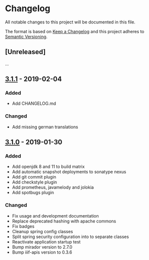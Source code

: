 # Changelog

All notable changes to this project will be documented in this file.

The format is based on [Keep a Changelog](https://keepachangelog.com/en/1.0.0/) and this project adheres to [Semantic Versioning](https://semver.org/spec/v2.0.0.html).

## [Unreleased]

...

## [3.1.1](https://github.com/dbmdz/iiif-bookshelf-webapp/releases/tag/3.1.1) - 2019-02-04

### Added

- Add CHANGELOG.md

### Changed

- Add missing german translations

## [3.1.0](https://github.com/dbmdz/iiif-bookshelf-webapp/releases/tag/3.1.0) - 2019-01-30

### Added

- Add openjdk 8 and 11 to build matrix
- Add automatic snapshot deployments to sonatype nexus
- Add git commit plugin
- Add checkstyle plugin
- Add prometheus, javamelody and jolokia
- Add spotbugs plugin

### Changed

- Fix usage and development documentation
- Replace deprecated hashing with apache commons
- Fix badges
- Cleanup spring config classes
- Split spring security configuration into to separate classes
- Reactivate application startup test
- Bump mirador version to 2.7.0
- Bump iiif-apis version to 0.3.6
